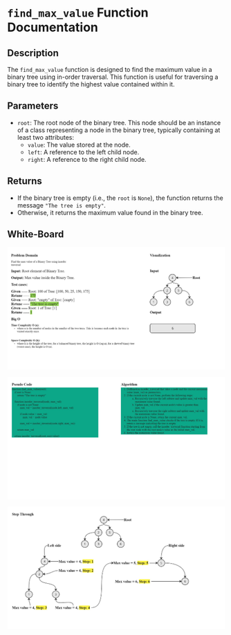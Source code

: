 # `find_max_value` Function Documentation

## Description

The `find_max_value` function is designed to find the maximum value in a binary tree using in-order traversal. This function is useful for traversing a binary tree to identify the highest value contained within it.

## Parameters

- `root`: The root node of the binary tree. This node should be an instance of a class representing a node in the binary tree, typically containing at least two attributes:
  - `value`: The value stored at the node.
  - `left`: A reference to the left child node.
  - `right`: A reference to the right child node.

## Returns

- If the binary tree is empty (i.e., the `root` is `None`), the function returns the message `"The tree is empty"`.
- Otherwise, it returns the maximum value found in the binary tree.

## White-Board

![White-Board](Tree.jpg)

![White-Board](Tree2.jpg)

![White-Board](Tree3.jpg)
